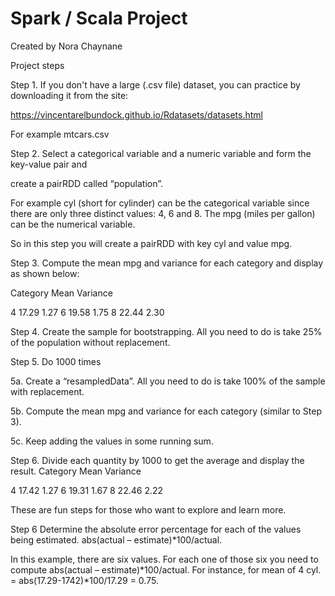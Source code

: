 # Spark / Scala Project

Created by Nora Chaynane


Project steps

Step 1. If you don't have a large (.csv file) dataset, you can practice by downloading it from the site:

https://vincentarelbundock.github.io/Rdatasets/datasets.html

For example mtcars.csv

Step 2. Select a categorical variable and a numeric variable and form the key-value pair and

create a pairRDD called “population”.

For example cyl (short for cylinder) can be the categorical variable since there are only
three distinct values: 4, 6 and 8. The mpg (miles per gallon) can be the numerical variable.

So in this step you will create a pairRDD with key cyl and value mpg.

Step 3. Compute the mean mpg and variance for each category and display as shown below:

Category Mean Variance

4 17.29 1.27
6 19.58 1.75
8 22.44 2.30

Step 4. Create the sample for bootstrapping. All you need to do is take 25% of the
population without replacement.

Step 5. Do 1000 times

 5a. Create a “resampledData”. All you need to do is take 100% of the sample with
replacement.

 5b. Compute the mean mpg and variance for each category (similar to Step 3).
 
 5c. Keep adding the values in some running sum.
 
Step 6. Divide each quantity by 1000 to get the average and display the result.
Category Mean Variance

4 17.42 1.27
6 19.31 1.67
8 22.46 2.22


These are fun steps for those who want to explore and learn more.

Step 6 Determine the absolute error percentage for each of the values being estimated.
abs(actual – estimate)*100/actual.

In this example, there are six values. For each one of those six you need to compute
abs(actual – estimate)*100/actual. 
For instance, for mean of 4 cyl.
= abs(17.29-1742)*100/17.29 = 0.75. 
